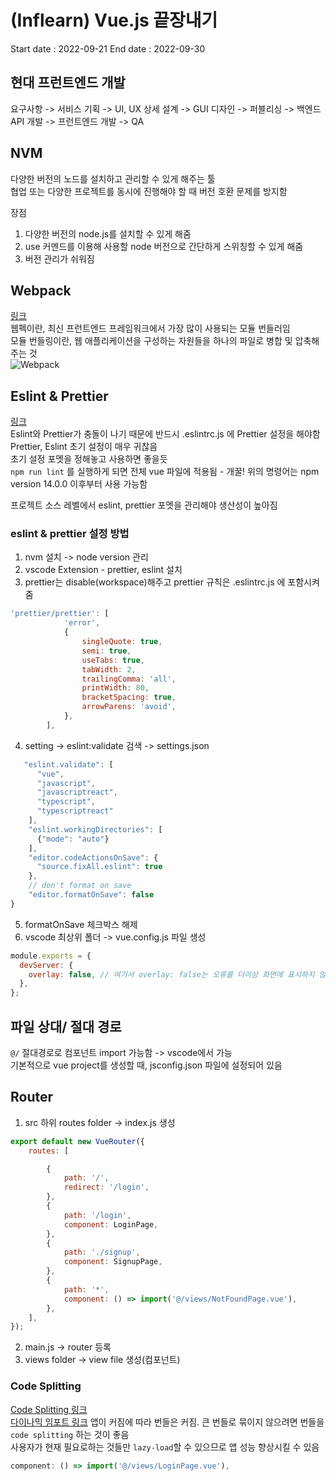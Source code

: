 # (Inflearn) Vue.js 끝장내기

Start date : 2022-09-21
End date : 2022-09-30

## 현대 프런트엔드 개발

요구사항 -> 서비스 기획 -> UI, UX 상세 설계 -> GUI 디자인 -> 퍼블리싱 -> 백엔드 API 개발 -> 프런트엔드 개발 -> QA

## NVM

다양한 버전의 노드를 설치하고 관리할 수 있게 해주는 툴  
협업 또는 다양한 프로젝트를 동시에 진행해야 할 때 버전 호환 문제를 방지함

장점

1. 다양한 버전의 node.js를 설치할 수 있게 해줌
2. use 커멘드를 이용해 사용할 node 버전으로 간단하게 스위칭할 수 있게 해줌
3. 버전 관리가 쉬워짐

## Webpack

[링크](https://joshua1988.github.io/webpack-guide/)  
웹펙이란, 최신 프런트엔드 프레임워크에서 가장 많이 사용되는 모듈 번들러임  
모듈 번들링이란, 웹 애플리케이션을 구성하는 자원들을 하나의 파일로 병합 및 압축해주는 것  
![Webpack](https://joshua1988.github.io/webpack-guide/assets/img/webpack-bundling.e79747a1.png)

## Eslint & Prettier

[링크](https://joshua1988.github.io/web-development/vuejs/boost-productivity/)  
Eslint와 Prettier가 충돌이 나기 때문에 반드시 .eslintrc.js 에 Prettier 설정을 해야함
Prettier, Eslint 초기 설정이 매우 귀찮음  
초기 설정 포멧을 정해놓고 사용하면 좋을듯  
`npm run lint` 를 실행하게 되면 전체 vue 파일에 적용됨 - 개꿀! 
위의 명령어는 npm version 14.0.0 이후부터 사용 가능함 

프로젝트 소스 레벨에서 eslint, prettier 포멧을 관리해야 생산성이 높아짐  

### eslint & prettier 설정 방법
1. nvm 설치 -> node version 관리
2. vscode Extension - prettier, eslint 설치
3. prettier는 disable(workspace)해주고 prettier 규칙은 .eslintrc.js 에 포함시켜줌
```javascript
'prettier/prettier': [
			'error',
			{
				singleQuote: true,
				semi: true,
				useTabs: true,
				tabWidth: 2,
				trailingComma: 'all',
				printWidth: 80,
				bracketSpacing: true,
				arrowParens: 'avoid',
			},
		],
```
4. setting -> eslint:validate 검색 -> settings.json 
```javascript
   "eslint.validate": [   
      "vue",
      "javascript",
      "javascriptreact",
      "typescript",
      "typescriptreact"
    ],
    "eslint.workingDirectories": [
      {"mode": "auto"}
    ],
    "editor.codeActionsOnSave": {
      "source.fixAll.eslint": true
    },
    // don't format on save
    "editor.formatOnSave": false
}
```
5. formatOnSave 체크박스 해제 
6. vscode 최상위 폴더 -> vue.config.js 파일 생성
```javascript
module.exports = {
  devServer: {
    overlay: false, // 여기서 overlay: false는 오류를 더이상 화면에 표시하지 않겠다는 말임.
  },
};
```

## 파일 상대/ 절대 경로
`@/` 절대경로로 컴포넌트 import 가능함 -> vscode에서 가능  
기본적으로 vue project를 생성할 때, jsconfig.json 파일에 설정되어 있음 

## Router
1. src 하위 routes folder -> index.js 생성  
```javascript
export default new VueRouter({
	routes: [

        {
			path: '/',
			redirect: '/login',
		},
		{
			path: '/login',
			component: LoginPage,
		},
		{
			path: './signup',
			component: SignupPage,
		},
        {
			path: '*',
			component: () => import('@/views/NotFoundPage.vue'),
		},
	],
});
```   
2. main.js -> router 등록
3. views folder -> view file 생성(컴포넌트)


### Code Splitting
[Code Splitting 링크](https://webpack.js.org/guides/code-splitting/)  
[다이나믹 임포트 링크](https://vuejs.org/guide/built-ins/keep-alive.html#ad)
앱이 커짐에 따라 번들은 커짐. 큰 번들로 묶이지 않으려면 번들을 `code splitting` 하는 것이 좋음  
사용자가 현재 필요로하는 것들만 `lazy-load`할 수 있으므로 앱 성능 향상시킬 수 있음  
```javascript
component: () => import('@/views/LoginPage.vue'),
```


